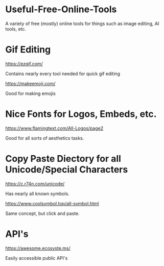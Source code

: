 # Useful-Free-Online-Tools
A variety of free (mostly) online tools for things such as image editing, AI tools, etc.

# Gif Editing 
https://ezgif.com/

Contains nearly every tool needed for quick gif editing

https://makeemoji.com/

Good for making emojis

# Nice Fonts for Logos, Embeds, etc.
https://www.flamingtext.com/All-Logos/page2

Good for all sorts of aesthetics tasks.

# Copy Paste Diectory for all Unicode/Special Characters
https://c.r74n.com/unicode/

Has nearly all known symbols.

https://www.coolsymbol.top/all-symbol.html

Same concept, but click and paste.

# API's
https://awesome.ecosyste.ms/

Easily accessible public API's
